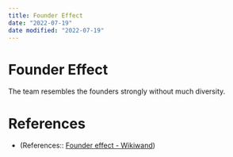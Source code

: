 ```yaml
---
title: Founder Effect
date: "2022-07-19"
date modified: "2022-07-19"
---
```


# Founder Effect
The team resembles the founders strongly without much diversity.

# References
- (References:: [Founder effect - Wikiwand](https://www.wikiwand.com/en/Founder_effect))
